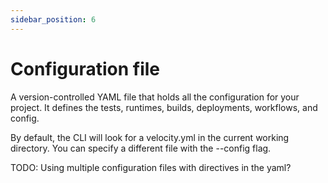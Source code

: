 ```yaml
---
sidebar_position: 6
---
```


# Configuration file

A version-controlled YAML file that holds all the configuration for your project. It defines the tests, runtimes, builds, deployments, workflows, and config.

By default, the CLI will look for a velocity.yml in the current working directory. You can specify a different file with the --config flag.

TODO: Using multiple configuration files with directives in the yaml?
